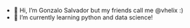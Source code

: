 - 👋 Hi, I’m Gonzalo Salvador but my friends call me @vhelix :)
- 🌱 I’m currently learning python and data science!
<!---
vhelix/vhelix is a ✨ special ✨ repository because its `README.md` (this file) appears on your GitHub profile.
You can click the Preview link to take a look at your changes.
--->

